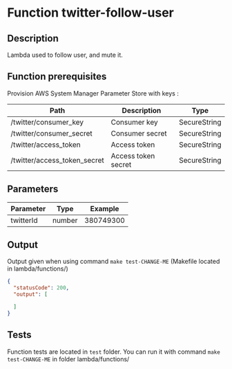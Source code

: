 # Function twitter-follow-user

## Description

Lambda used to follow user, and mute it.

## Function prerequisites

Provision AWS System Manager Parameter Store with keys :

| Path                         | Description         | Type         |
|------------------------------|---------------------|--------------|
| /twitter/consumer_key        | Consumer key        | SecureString |
| /twitter/consumer_secret     | Consumer secret     | SecureString |
| /twitter/access_token        | Access token        | SecureString |
| /twitter/access_token_secret | Access token secret | SecureString |

## Parameters

| Parameter  | Type   | Example     |
|------------|--------|-------------|
| twitterId  | number | 380749300   |

## Output

Output given when using command `make test-CHANGE-ME` (Makefile located in lambda/functions/)

```json
{
  "statusCode": 200,
  "output": [

  ]
}
```

## Tests

Function tests are located in `test` folder.
You can run it with command `make test-CHANGE-ME` in folder lambda/functions/
